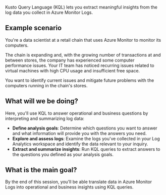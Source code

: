 
Kusto Query Language (KQL) lets you extract meaningful insights from the log data you collect in Azure Monitor Logs.

## Example scenario

You're a data scientist at a retail chain that uses Azure Monitor to monitor its computers. 

The chain is expanding and, with the growing number of transactions at and between stores, the company has experienced some computer performance issues. Your IT team has noticed recurring issues related to virtual machines with high CPU usage and insufficient free space.

You want to identify current issues and mitigate future problems with the computers running in the chain's stores.

## What will we be doing?

Here, you'll use KQL to answer operational and business questions by interpreting and summarizing log data:

- **Define analysis goals**: Determine which questions you want to answer and what information will provide you with the answers you need.
- **Explore and assess logs**: Examine the logs you've collected in your Log Analytics workspace and identify the data relevant to your inquiry. 
- **Extract and summarize insights**: Run KQL queries to extract answers to the questions you defined as your analysis goals. 

## What is the main goal?

By the end of this session, you'll be able translate data in Azure Monitor Logs into operational and business insights using KQL queries.  
